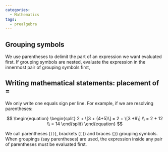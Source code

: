 ```yaml
---
categories:
  - Mathematics
tags:
  - prealgebra
---
```


## Grouping symbols

We use parentheses to delimit the part of an expression we want evaluated first.
If grouping symbols are nested, evaluate the expression in the innermost pair of
grouping symbols first,

## Writing mathematical statements: placement of $=$

We only write one equals sign per line. For example, if we are resolving
parentheses:

$$ \begin{equation} \begin{split} 2 + \[3 + (4+5)\] = 2 + \[3 +9\] \\ = 2 + 12
\\ = 14 \end{split} \end{equation} $$

We call parentheses (`()`), brackets (`[]`) and braces `{}`) grouping symbols.
When groupings (say parentheses) are used, the expression inside any pair of
parentheses must be evaluated first.
